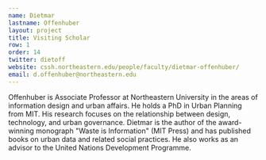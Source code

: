 ```yaml
---
name: Dietmar
lastname: Offenhuber
layout: project
title: Visiting Scholar
row: 1
order: 14
twitter: dietoff 
website: cssh.northeastern.edu/people/faculty/dietmar-offenhuber/
email: d.offenhuber@northeastern.edu
---
```


Offenhuber is Associate Professor at Northeastern University in the areas of information design and urban affairs. He holds a PhD in Urban Planning from MIT. His research focuses on the relationship between design, technology, and urban governance. Dietmar is the author of the award-winning monograph "Waste is Information" (MIT Press) and has published books on urban data and related social practices. He also works as an advisor to the United Nations Development Programme.